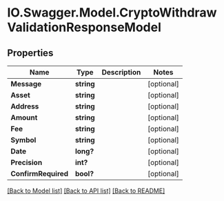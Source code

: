 # IO.Swagger.Model.CryptoWithdrawValidationResponseModel
## Properties

Name | Type | Description | Notes
------------ | ------------- | ------------- | -------------
**Message** | **string** |  | [optional] 
**Asset** | **string** |  | [optional] 
**Address** | **string** |  | [optional] 
**Amount** | **string** |  | [optional] 
**Fee** | **string** |  | [optional] 
**Symbol** | **string** |  | [optional] 
**Date** | **long?** |  | [optional] 
**Precision** | **int?** |  | [optional] 
**ConfirmRequired** | **bool?** |  | [optional] 

[[Back to Model list]](../README.md#documentation-for-models) [[Back to API list]](../README.md#documentation-for-api-endpoints) [[Back to README]](../README.md)

